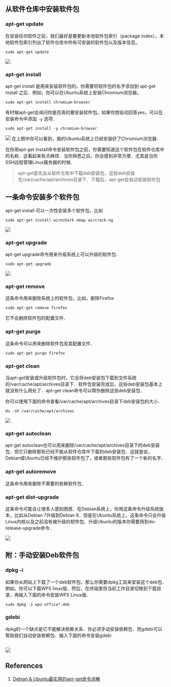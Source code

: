 ## 从软件仓库中安装软件包

### apt-get update

在安装任何软件之前，我们最好是要更新本地软件包索引（package index）。本地软件包索引列出了软件仓库中所有可安装的软件包以及版本信息。
```
sudo apt-get update
```
![](img/apt-get/fig1.jpg?raw=true)

### apt-get install

apt-get install 是用来安装软件包的。你需要将软件包的名字添加到 apt-get install 之后．例如，你可以在Ubuntu系统上安装Chromium浏览器。
```
sudo apt-get install chromium-browser
```
有时候apt-get会询问你是否真的要安装软件包。如果你想自动回答yes，可以在安装命令中添加 `-y` 选项．
```
sudo apt-get install -y chromium-browser
```
![](img/apt-get/fig2.jpg?raw=true)
在上图中你可以看到，我的Ubuntu系统上已经安装好了Chromium浏览器．

在你用apt-get install命令安装软件包之前，你需要知道这个软件包在软件仓库中的名称．这看起来有点麻烦．当你熟悉之后，你会感到非常方便．尤其是当你SSH远程管理Linux服务器的时候．
> apt-get首先会从软件仓库中下载deb安装包，这些deb安装在/var/cache/apt/archives目录下．下载后，apt-get会自动安装软件包

## 一条命令安装多个软件包

apt-get install 可以一次性安装多个软件包，比如
```
sudo apt-get install wireshark nmap aircrack-ng
```
![](img/apt-get/fig3.jpg?raw=true)

### apt-get upgrade

apt-get upgrade命令用来升级系统上可以升级的软件包．
```
sudo apt-get upgrade
```
![](img/apt-get/fig4.jpg?raw=true)

### apt-get remove

这条命令用来删除系统上的软件包，比如，删除Firefox
```
sudo apt-get remove firefox
```
它不会删除软件包的配置文件．

### apt-get purge

这条命令可以用来删除软件包及其配置文件．
```
sudo apt-get purge firefox
```

### apt-get clean

当apt-get安装或升级软件包时，它会将deb安装包下载到文件系统的/var/cache/apt/archives目录下．软件包安装完成后，这些deb安装包基本上就没有什么用处了．apt-get clean命令可以帮你删除这些deb安装包．

你可以使用下面的命令查看/var/cache/apt/archives目录下deb安装包的大小．
```
du -sh /var/cache/apt/archives
```
![](img/apt-get/fig5.jpg?raw=true)

### apt-get autoclean

apt-get autoclean也可以用来删除/var/cache/apt/archives目录下的deb安装包．但它只删除那些已经不能从软件仓库中下载的deb安装包．这就是说，Debian或Ubuntu已经不维护那些软件包了，或者那些软件包有了一个新的名字．

### apt-get autoremove

这条命令用来删除不需要的依赖软件包．

### apt-get dist-upgrade

这条命令可能会让很多人感到困惑．在Debian系统上，你用这条命令升级系统版本，比如从Debian 7升级到Debian 8．但是在Ubuntu系统上，这条命令只会升级Linux内核以及之前没有被升级的软件包．升级Ubuntu的版本你需要用到do-release-upgrade命令．

![](img/apt-get/fig6.jpg?raw=true)

## 附：手动安装Deb软件包

### dpkg -i

如果你从网站上下载了一个deb软件包，那么你需要dpkg工具来安装这个deb包．例如，你可以下载WPS linux版．然后，在终端里将当前工作目录切换到下载目录，再输入下面的命令安装WPS  Linux版．
```
sudo dpkg -i wps-office*.deb
```

### gdebi

dpkg的一个缺点是它不能解决依赖关系．你必须手动安装依赖包．而gdebi可以帮助我们自动安装依赖包．输入下面的命令安装gdebi
```
```
![](img/apt-get/fig7.jpg?raw=true)

## References

1. [Debian & Ubuntu最实用的apt-get命令详解](https://www.linuxdashen.com/apt-get%E8%BD%AF%E4%BB%B6%E5%8C%85%E7%AE%A1%E7%90%86%E5%99%A8%E7%9A%84%E5%9F%BA%E6%9C%AC%E7%94%A8%E6%B3%95)
<!--stackedit_data:
eyJoaXN0b3J5IjpbMTA4OTI5ODEyN119
-->